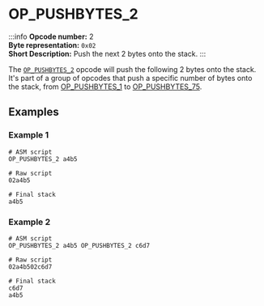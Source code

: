 # OP_PUSHBYTES_2
:::info
**Opcode number:** 2  
**Byte representation:** `0x02`  
**Short Description:** Push the next 2 bytes onto the stack. 
:::

The [`OP_PUSHBYTES_2`](./OP_PUSHBYTES_2.md) opcode will push the following 2 bytes onto the stack. It's part of a group of opcodes that push a specific number of bytes onto the stack, from [OP_PUSHBYTES_1](./OP_PUSHBYTES_1.md) to [OP_PUSHBYTES_75](./OP_PUSHBYTES_75.md).

## Examples
### Example 1
```shell
# ASM script
OP_PUSHBYTES_2 a4b5

# Raw script
02a4b5

# Final stack
a4b5
```

### Example 2
```shell
# ASM script
OP_PUSHBYTES_2 a4b5 OP_PUSHBYTES_2 c6d7

# Raw script
02a4b502c6d7

# Final stack
c6d7
a4b5
```
